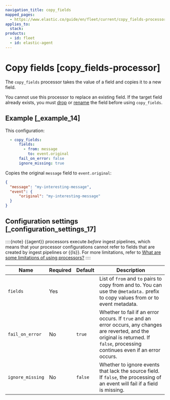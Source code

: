 ```yaml
---
navigation_title: copy_fields
mapped_pages:
  - https://www.elastic.co/guide/en/fleet/current/copy_fields-processor.html
applies_to:
  stack:
products:
  - id: fleet
  - id: elastic-agent
---
```


# Copy fields [copy_fields-processor]


The `copy_fields` processor takes the value of a field and copies it to a new field.

You cannot use this processor to replace an existing field. If the target field already exists, you must [drop](/reference/fleet/drop_fields-processor.md) or [rename](/reference/fleet/rename-processor.md) the field before using `copy_fields`.


## Example [_example_14]

This configuration:

```yaml
  - copy_fields:
      fields:
        - from: message
          to: event.original
      fail_on_error: false
      ignore_missing: true
```

Copies the original `message` field to `event.original`:

```json
{
  "message": "my-interesting-message",
  "event": {
      "original": "my-interesting-message"
  }
}
```


## Configuration settings [_configuration_settings_17]

::::{note}
{{agent}} processors execute *before* ingest pipelines, which means that your processor configurations cannot refer to fields that are created by ingest pipelines or {{ls}}. For more limitations, refer to [What are some limitations of using processors?](/reference/fleet/agent-processors.md#limitations)
::::


| Name | Required | Default | Description |
| --- | --- | --- | --- |
| `fields` | Yes |  | List of `from` and `to` pairs to copy from and to. You can use the `@metadata.` prefix to copy values from or to event metadata. |
| `fail_on_error` | No | `true` | Whether to fail if an error occurs. If `true` and an error occurs, any changes are reverted, and the original is returned. If `false`, processing continues even if an error occurs. |
| `ignore_missing` | No | `false` | Whether to ignore events that lack the source field. If `false`, the processing of an event will fail if a field is missing. |

